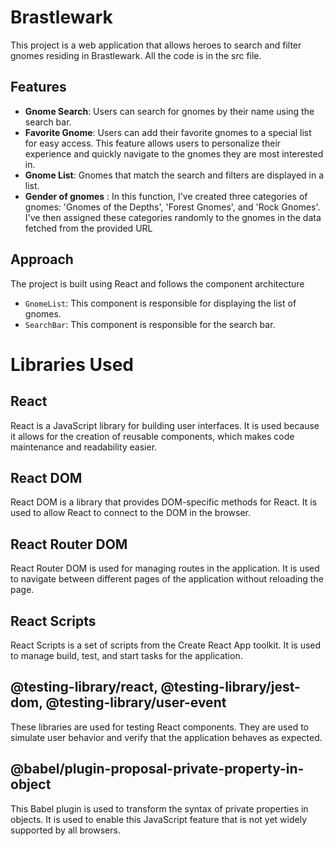 # Brastlewark

This project is a web application that allows heroes to search and filter gnomes residing in Brastlewark.
All the code is in the src file.


## Features

- **Gnome Search**: Users can search for gnomes by their name using the search bar.
- **Favorite Gnome**: Users can add their favorite gnomes to a special list for easy access. This feature allows users to personalize their experience and quickly navigate to the gnomes they are most interested in.
- **Gnome List**: Gnomes that match the search and filters are displayed in a list.
- **Gender of gnomes** : In this function, I've created three categories of gnomes: 'Gnomes of the Depths', 'Forest Gnomes', and 'Rock Gnomes'. I've then assigned these categories randomly to the gnomes in the data fetched from the provided URL

## Approach

The project is built using React and follows the component architecture

- `GnomeList`: This component is responsible for displaying the list of gnomes.
- `SearchBar`: This component is responsible for the search bar.


# Libraries Used

## React
React is a JavaScript library for building user interfaces. It is used because it allows for the creation of reusable components, which makes code maintenance and readability easier.

## React DOM
React DOM is a library that provides DOM-specific methods for React. It is used to allow React to connect to the DOM in the browser.

## React Router DOM
React Router DOM is used for managing routes in the application. It is used to navigate between different pages of the application without reloading the page.

## React Scripts
React Scripts is a set of scripts from the Create React App toolkit. It is used to manage build, test, and start tasks for the application.

## @testing-library/react, @testing-library/jest-dom, @testing-library/user-event
These libraries are used for testing React components. They are used to simulate user behavior and verify that the application behaves as expected.

## @babel/plugin-proposal-private-property-in-object
This Babel plugin is used to transform the syntax of private properties in objects. It is used to enable this JavaScript feature that is not yet widely supported by all browsers.
